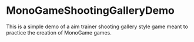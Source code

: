# MonoGameShootingGalleryDemo
This is a simple demo of a aim trainer shooting gallery style game meant to practice the creation of MonoGame games.
